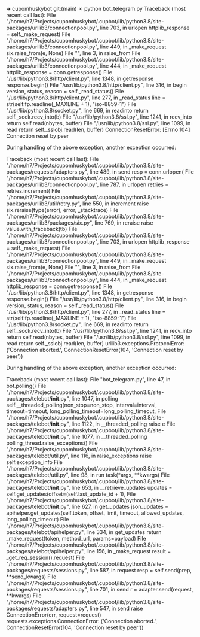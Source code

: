 ➜  cupomhuskybot git:(main) ✗ python bot_telegram.py
Traceback (most recent call last):
  File "/home/h7/Projects/cupomhuskybot/.cupbot/lib/python3.8/site-packages/urllib3/connectionpool.py", line 703, in urlopen
    httplib_response = self._make_request(
  File "/home/h7/Projects/cupomhuskybot/.cupbot/lib/python3.8/site-packages/urllib3/connectionpool.py", line 449, in _make_request
    six.raise_from(e, None)
  File "<string>", line 3, in raise_from
  File "/home/h7/Projects/cupomhuskybot/.cupbot/lib/python3.8/site-packages/urllib3/connectionpool.py", line 444, in _make_request
    httplib_response = conn.getresponse()
  File "/usr/lib/python3.8/http/client.py", line 1348, in getresponse
    response.begin()
  File "/usr/lib/python3.8/http/client.py", line 316, in begin
    version, status, reason = self._read_status()
  File "/usr/lib/python3.8/http/client.py", line 277, in _read_status
    line = str(self.fp.readline(_MAXLINE + 1), "iso-8859-1")
  File "/usr/lib/python3.8/socket.py", line 669, in readinto
    return self._sock.recv_into(b)
  File "/usr/lib/python3.8/ssl.py", line 1241, in recv_into
    return self.read(nbytes, buffer)
  File "/usr/lib/python3.8/ssl.py", line 1099, in read
    return self._sslobj.read(len, buffer)
ConnectionResetError: [Errno 104] Connection reset by peer

During handling of the above exception, another exception occurred:

Traceback (most recent call last):
  File "/home/h7/Projects/cupomhuskybot/.cupbot/lib/python3.8/site-packages/requests/adapters.py", line 489, in send
    resp = conn.urlopen(
  File "/home/h7/Projects/cupomhuskybot/.cupbot/lib/python3.8/site-packages/urllib3/connectionpool.py", line 787, in urlopen
    retries = retries.increment(
  File "/home/h7/Projects/cupomhuskybot/.cupbot/lib/python3.8/site-packages/urllib3/util/retry.py", line 550, in increment
    raise six.reraise(type(error), error, _stacktrace)
  File "/home/h7/Projects/cupomhuskybot/.cupbot/lib/python3.8/site-packages/urllib3/packages/six.py", line 769, in reraise
    raise value.with_traceback(tb)
  File "/home/h7/Projects/cupomhuskybot/.cupbot/lib/python3.8/site-packages/urllib3/connectionpool.py", line 703, in urlopen
    httplib_response = self._make_request(
  File "/home/h7/Projects/cupomhuskybot/.cupbot/lib/python3.8/site-packages/urllib3/connectionpool.py", line 449, in _make_request
    six.raise_from(e, None)
  File "<string>", line 3, in raise_from
  File "/home/h7/Projects/cupomhuskybot/.cupbot/lib/python3.8/site-packages/urllib3/connectionpool.py", line 444, in _make_request
    httplib_response = conn.getresponse()
  File "/usr/lib/python3.8/http/client.py", line 1348, in getresponse
    response.begin()
  File "/usr/lib/python3.8/http/client.py", line 316, in begin
    version, status, reason = self._read_status()
  File "/usr/lib/python3.8/http/client.py", line 277, in _read_status
    line = str(self.fp.readline(_MAXLINE + 1), "iso-8859-1")
  File "/usr/lib/python3.8/socket.py", line 669, in readinto
    return self._sock.recv_into(b)
  File "/usr/lib/python3.8/ssl.py", line 1241, in recv_into
    return self.read(nbytes, buffer)
  File "/usr/lib/python3.8/ssl.py", line 1099, in read
    return self._sslobj.read(len, buffer)
urllib3.exceptions.ProtocolError: ('Connection aborted.', ConnectionResetError(104, 'Connection reset by peer'))

During handling of the above exception, another exception occurred:

Traceback (most recent call last):
  File "bot_telegram.py", line 47, in <module>
    bot.polling()
  File "/home/h7/Projects/cupomhuskybot/.cupbot/lib/python3.8/site-packages/telebot/__init__.py", line 1047, in polling
    self.__threaded_polling(non_stop=non_stop, interval=interval, timeout=timeout, long_polling_timeout=long_polling_timeout,
  File "/home/h7/Projects/cupomhuskybot/.cupbot/lib/python3.8/site-packages/telebot/__init__.py", line 1122, in __threaded_polling
    raise e
  File "/home/h7/Projects/cupomhuskybot/.cupbot/lib/python3.8/site-packages/telebot/__init__.py", line 1077, in __threaded_polling
    polling_thread.raise_exceptions()
  File "/home/h7/Projects/cupomhuskybot/.cupbot/lib/python3.8/site-packages/telebot/util.py", line 116, in raise_exceptions
    raise self.exception_info
  File "/home/h7/Projects/cupomhuskybot/.cupbot/lib/python3.8/site-packages/telebot/util.py", line 98, in run
    task(*args, **kwargs)
  File "/home/h7/Projects/cupomhuskybot/.cupbot/lib/python3.8/site-packages/telebot/__init__.py", line 653, in __retrieve_updates
    updates = self.get_updates(offset=(self.last_update_id + 1), 
  File "/home/h7/Projects/cupomhuskybot/.cupbot/lib/python3.8/site-packages/telebot/__init__.py", line 627, in get_updates
    json_updates = apihelper.get_updates(self.token, offset, limit, timeout, allowed_updates, long_polling_timeout)
  File "/home/h7/Projects/cupomhuskybot/.cupbot/lib/python3.8/site-packages/telebot/apihelper.py", line 334, in get_updates
    return _make_request(token, method_url, params=payload)
  File "/home/h7/Projects/cupomhuskybot/.cupbot/lib/python3.8/site-packages/telebot/apihelper.py", line 156, in _make_request
    result = _get_req_session().request(
  File "/home/h7/Projects/cupomhuskybot/.cupbot/lib/python3.8/site-packages/requests/sessions.py", line 587, in request
    resp = self.send(prep, **send_kwargs)
  File "/home/h7/Projects/cupomhuskybot/.cupbot/lib/python3.8/site-packages/requests/sessions.py", line 701, in send
    r = adapter.send(request, **kwargs)
  File "/home/h7/Projects/cupomhuskybot/.cupbot/lib/python3.8/site-packages/requests/adapters.py", line 547, in send
    raise ConnectionError(err, request=request)
requests.exceptions.ConnectionError: ('Connection aborted.', ConnectionResetError(104, 'Connection reset by peer'))
